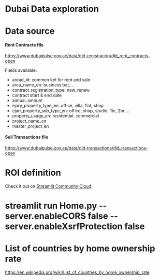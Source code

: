 # Dubai Data exploration

# Data source
#### Rent Contracts file
https://www.dubaipulse.gov.ae/data/dld-registration/dld_rent_contracts-open

Fields available:
- aread_id: common ket for rent and sale
- area_name_en: business bat, ...
- contract_registration_type: new, renew
- contract start & end date
- annual_amount
- ejary_property_type_en: office, villa, flat, shop
- ejari_property_sub_type_en: office, shop, studio, 1br, 2br, ...
- property_usage_en: residential. commercial
- project_name_en
- master_project_en

#### Sell Transactions file
https://www.dubaipulse.gov.ae/data/dld-transactions/dld_transactions-open

# ROI definition

Check it out on [Streamlit Community Cloud](https://st-hello-app.streamlit.app/)

# streamlit run Home.py --server.enableCORS false --server.enableXsrfProtection false

# List of countries by home ownership rate
https://en.wikipedia.org/wiki/List_of_countries_by_home_ownership_rate